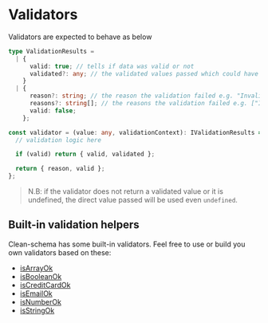 # Validators

Validators are expected to behave as below

```ts
type ValidationResults =
  | {
      valid: true; // tells if data was valid or not
      validated?: any; // the validated values passed which could have been formated in the custom validator (i.e made ready for the db)
    }
  | {
      reason?: string; // the reason the validation failed e.g. "Invalid name"
      reasons?: string[]; // the reasons the validation failed e.g. ["Invalid name", "Special characters are not allowed"] or ["Invalid name"]
      valid: false;
    };

const validator = (value: any, validationContext): IValidationResults => {
  // validation logic here

  if (valid) return { valid, validated };

  return { reason, valid };
};
```

> N.B: if the validator does not return a validated value or it is undefined, the direct value passed will be used even `undefined`.

## Built-in validation helpers

Clean-schema has some built-in validators. Feel free to use or build you own validators based on these:

- [isArrayOk](../../v2.6.0/validate/isArrayOk.md)
- [isBooleanOk](../../v2.6.0/validate/isBooleanOk.md)
- [isCreditCardOk](../../../v2.6.0/validate/isCreditCardOk.md)
- [isEmailOk](../../v2.6.0/validate/isEmailOk.md)
- [isNumberOk](../../v2.6.0/validate/isNumberOk.md)
- [isStringOk](./isStringOk.md)
